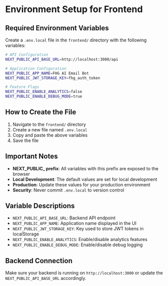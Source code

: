 # Environment Setup for Frontend

## Required Environment Variables

Create a `.env.local` file in the `frontend/` directory with the following variables:

```bash
# API Configuration
NEXT_PUBLIC_API_BASE_URL=http://localhost:3000/api

# Application Configuration
NEXT_PUBLIC_APP_NAME=FHG AI Email Bot
NEXT_PUBLIC_JWT_STORAGE_KEY=fhg_auth_token

# Feature Flags
NEXT_PUBLIC_ENABLE_ANALYTICS=false
NEXT_PUBLIC_ENABLE_DEBUG_MODE=true
```

## How to Create the File

1. Navigate to the `frontend/` directory
2. Create a new file named `.env.local`
3. Copy and paste the above variables
4. Save the file

## Important Notes

- **NEXT_PUBLIC_ prefix**: All variables with this prefix are exposed to the browser
- **Local Development**: The default values are set for local development
- **Production**: Update these values for your production environment
- **Security**: Never commit `.env.local` to version control

## Variable Descriptions

- `NEXT_PUBLIC_API_BASE_URL`: Backend API endpoint
- `NEXT_PUBLIC_APP_NAME`: Application name displayed in the UI
- `NEXT_PUBLIC_JWT_STORAGE_KEY`: Key used to store JWT tokens in localStorage
- `NEXT_PUBLIC_ENABLE_ANALYTICS`: Enable/disable analytics features
- `NEXT_PUBLIC_ENABLE_DEBUG_MODE`: Enable/disable debug logging

## Backend Connection

Make sure your backend is running on `http://localhost:3000` or update the `NEXT_PUBLIC_API_BASE_URL` accordingly.
